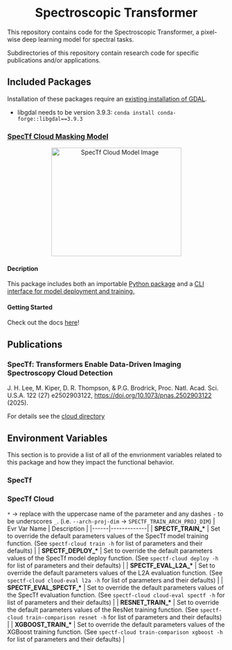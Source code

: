 <h1 align="center">Spectroscopic Transformer</h1>

This repository contains code for the Spectroscopic Transformer, a pixel-wise deep learning model for spectral tasks.

Subdirectories of this repository contain research code for specific publications and/or applications.

## Included Packages

Installation of these packages require an [existing installation of GDAL](https://gdal.org/en/stable/download.html).
- libgdal needs to be version 3.9.3: `conda install conda-forge::libgdal==3.9.3`

### [SpecTf Cloud Masking Model](https://github.com/emit-sds/SpecTf/tree/main/spectf_cloud)
<p align="center">
  <img src="https://raw.githubusercontent.com/emit-sds/SpecTf/refs/heads/dev/spectf_cloud/figures/fig4.png" alt="SpecTf Cloud Model Image" width="300" height="250">
</p>

#### Decription
This package includes both an importable <ins>Python package</ins> and a <ins>CLI interface</ns> for model deployment and training.

#### Getting Started
Check out the docs [here](https://github.com/emit-sds/SpecTf/blob/dev/spectf_cloud/README.md)!


## Publications
### SpecTf: Transformers Enable Data-Driven Imaging Spectroscopy Cloud Detection

J. H. Lee, M. Kiper, D. R. Thompson, & P.G. Brodrick, Proc. Natl. Acad. Sci. U.S.A. 122 (27) e2502903122, https://doi.org/10.1073/pnas.2502903122 (2025).

For details see the [cloud directory](https://github.com/emit-sds/SpecTf/tree/dev/spectf_cloud)

## Environment Variables
This section is to provide a list of all of the envrionment variables related to this package and how they impact the functional behavior.

### SpecTf

### SpecTf Cloud
`*` -> replace with the uppercase name of the parameter and any dashes `-` to be underscores `_`. (i.e. `--arch-proj-dim` -> `SPECTF_TRAIN_ARCH_PROJ_DIM`)
| Evr Var Name | Description |
|------|-------------|
| **SPECTF_TRAIN_\*** | Set to override the default parameters values of the SpecTf model training function. (See `spectf-cloud train -h` for list of parameters and their defaults) |
| **SPECTF_DEPLOY_\*** | Set to override the default parameters values of the SpecTf model deploy function. (See `spectf-cloud deploy -h` for list of parameters and their defaults) |
| **SPECTF_EVAL_L2A_\*** | Set to override the default parameters values of the L2A evaluation function. (See `spectf-cloud cloud-eval l2a -h` for list of parameters and their defaults) |
| **SPECTF_EVAL_SPECTF_\*** | Set to override the default parameters values of the SpecTf evaluation function. (See `spectf-cloud cloud-eval spectf -h` for list of parameters and their defaults) |
| **RESNET_TRAIN_\*** | Set to override the default parameters values of the ResNet training function. (See `spectf-cloud train-comparison resnet -h` for list of parameters and their defaults) |
| **XGBOOST_TRAIN_\*** | Set to override the default parameters values of the XGBoost training function. (See `spectf-cloud train-comparison xgboost -h` for list of parameters and their defaults) |

